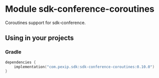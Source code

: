 # Module sdk-conference-coroutines

Coroutines support for sdk-conference.

## Using in your projects

### Gradle

```kotlin
dependencies {
    implementation("com.pexip.sdk:sdk-conference-coroutines:0.10.0")
}
```
